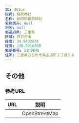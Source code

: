 ```yaml
---
ID: 4S3ux
総称: 稲荷神社
名称: 助四郎稲荷神社
名称読み: null
別名: null
都道府県: 三重県
区域: 四日市市
緯度: 34.9432834
経度: 136.6216068
郵便番号: 5100845
住所: 三重県四日市市海山道町１丁目５８
---
```


## その他

### 参考URL

| URL | 説明          |
| --- | ------------- |
|     | OpenStreetMap |
